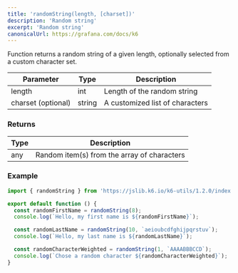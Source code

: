 ```yaml
---
title: 'randomString(length, [charset])'
description: 'Random string'
excerpt: 'Random string'
canonicalUrl: https://grafana.com/docs/k6
---
```


Function returns a random string of a given length, optionally selected from a custom character set.


| Parameter          | Type    | Description |
| ------------------ | ------- | ----------- |
| length             | int     | Length of the random string  |
| charset (optional) | string  | A customized list of characters  |


### Returns

| Type   | Description     |
| -----  | --------------- |
| any    | Random item(s) from the array of characters  |


### Example

<CodeGroup labels={[]}>

```javascript
import { randomString } from 'https://jslib.k6.io/k6-utils/1.2.0/index.js';

export default function () {
  const randomFirstName = randomString(8);
  console.log(`Hello, my first name is ${randomFirstName}`);

  const randomLastName = randomString(10, `aeioubcdfghijpqrstuv`);
  console.log(`Hello, my last name is ${randomLastName}`);

  const randomCharacterWeighted = randomString(1, `AAAABBBCCD`);
  console.log(`Chose a random character ${randomCharacterWeighted}`);
}
```

</CodeGroup>
